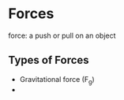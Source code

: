 # Forces

force: a push or pull on an object

## Types of Forces  
- Gravitational force (F<sub>g</sub>)
- 

